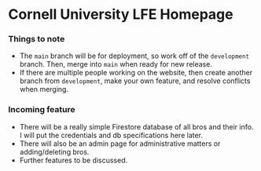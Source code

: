 # Cornell University LFE Homepage

### Things to note
- The ```main``` branch will be for deployment, so work off of the ```development``` branch. Then, merge into ```main``` when ready for new release.
- If there are multiple people working on the website, then create another branch from ```development```, make your own feature, and resolve conflicts when merging.

### Incoming feature
- There will be a really simple Firestore database of all bros and their info. I will put the credentials and db specifications here later.
- There will also be an admin page for administrative matters or adding/deleting bros.
- Further features to be discussed.
